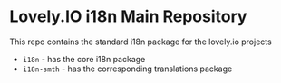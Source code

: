 # Lovely.IO i18n Main Repository

This repo contains the standard i18n package for the lovely.io projects

 * `i18n` - has the core i18n package
 * `i18n-smth` - has the corresponding translations package

